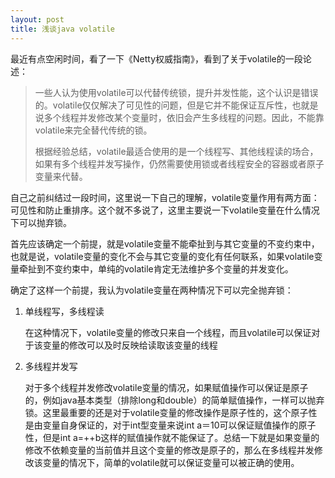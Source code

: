 ```yaml
---
layout: post
title: 浅谈java volatile
---
```


最近有点空闲时间，看了一下《Netty权威指南》，看到了关于volatile的一段论述：
>一些人认为使用volatile可以代替传统锁，提升并发性能，这个认识是错误的。volatile仅仅解决了可见性的问题，但是它并不能保证互斥性，也就是说多个线程并发修改某个变量时，依旧会产生多线程的问题。因此，不能靠volatile来完全替代传统的锁。
>
>根据经验总结，volatile最适合使用的是一个线程写、其他线程读的场合，如果有多个线程并发写操作，仍然需要使用锁或者线程安全的容器或者原子变量来代替。

自己之前纠结过一段时间，这里说一下自己的理解，volatile变量作用有两方面：可见性和防止重排序。这个就不多说了，这里主要说一下volatile变量在什么情况下可以抛弃锁。

首先应该确定一个前提，就是volatile变量不能牵扯到与其它变量的不变约束中，也就是说，volatile变量的变化不会与其它变量的变化有任何联系，如果volatile变量牵扯到不变约束中，单纯的volatile肯定无法维护多个变量的并发变化。

确定了这样一个前提，我认为volatile变量在两种情况下可以完全抛弃锁：

1. 单线程写，多线程读
	
	在这种情况下，volatile变量的修改只来自一个线程，而且volatile可以保证对于该变量的修改可以及时反映给读取该变量的线程

2. 多线程并发写

	对于多个线程并发修改volatile变量的情况，如果赋值操作可以保证是原子的，例如java基本类型（排除long和double）的简单赋值操作，一样可以抛弃锁。这里最重要的还是对于volatile变量的修改操作是原子性的，这个原子性是由变量自身保证的，对于int型变量来说int a＝10可以保证赋值操作的原子性，但是int a=++b这样的赋值操作就不能保证了。总结一下就是如果变量的修改不依赖变量的当前值并且这个变量的修改是原子的，那么在多线程并发修改该变量的情况下，简单的volatile就可以保证变量可以被正确的使用。
